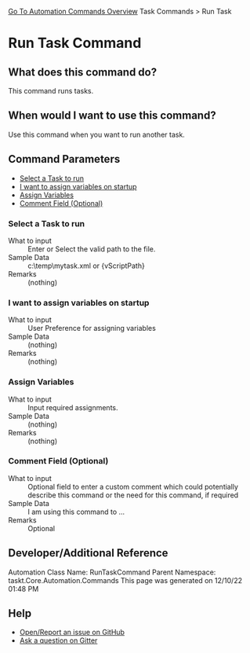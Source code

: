 <!--TITLE: Run Task Command -->
<!-- SUBTITLE: a command in the Task Commands group. -->
[Go To Automation Commands Overview](/automation-commands.md)
Task Commands &gt; Run Task


# Run Task Command


## What does this command do?
This command runs tasks.


## When would I want to use this command?
Use this command when you want to run another task.


## Command Parameters
- [Select a Task to run](#param_0)
- [I want to assign variables on startup](#param_1)
- [Assign Variables](#param_2)
- [Comment Field (Optional)](#param_3)


<a id="param_0"></a>
### Select a Task to run


<dl>
<dt>What to input</dt><dd>Enter or Select the valid path to the file.</dd>
<dt>Sample Data</dt><dd>c:\temp\mytask.xml or {vScriptPath}</dd>
<dt>Remarks</dt><dd>(nothing)</dd>
</dl>




<a id="param_1"></a>
### I want to assign variables on startup


<dl>
<dt>What to input</dt><dd>User Preference for assigning variables</dd>
<dt>Sample Data</dt><dd>(nothing)</dd>
<dt>Remarks</dt><dd>(nothing)</dd>
</dl>




<a id="param_2"></a>
### Assign Variables


<dl>
<dt>What to input</dt><dd>Input required assignments.</dd>
<dt>Sample Data</dt><dd>(nothing)</dd>
<dt>Remarks</dt><dd>(nothing)</dd>
</dl>




<a id="param_3"></a>
### Comment Field (Optional)


<dl>
<dt>What to input</dt><dd>Optional field to enter a custom comment which could potentially describe this command or the need for this command, if required</dd>
<dt>Sample Data</dt><dd>I am using this command to ...</dd>
<dt>Remarks</dt><dd>Optional</dd>
</dl>




## Developer/Additional Reference
Automation Class Name: RunTaskCommand
Parent Namespace: taskt.Core.Automation.Commands
This page was generated on 12/10/22 01:48 PM


## Help
- [Open/Report an issue on GitHub](https://github.com/rcktrncn/taskt/issues/new)
- [Ask a question on Gitter](https://gitter.im/taskt-rpa/Lobby)
